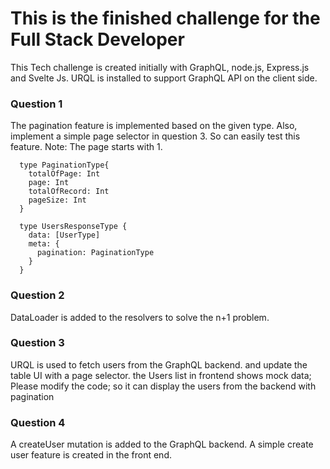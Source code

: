 # This is the finished challenge for the Full Stack Developer

This Tech challenge is created initially with GraphQL, node.js, Express.js and Svelte Js. 
URQL is installed to support GraphQL API on the client side.

### Question 1

The pagination feature is implemented based on the given type.
Also, implement a simple page selector in question 3. So can easily test this feature. 
Note: The page starts with 1.
```
  type PaginationType{
    totalOfPage: Int
    page: Int
    totalOfRecord: Int
    pageSize: Int
  }

  type UsersResponseType {
    data: [UserType]
    meta: {
      pagination: PaginationType
    }
  }
```

### Question 2

DataLoader is added to the resolvers to solve the n+1 problem.

### Question 3

URQL is used to fetch users from the GraphQL backend. and update the table UI with a page selector. 
the Users list in frontend shows mock data; Please modify the code; so it can display the users from the backend with pagination

### Question 4

A createUser mutation is added to the GraphQL backend.
A simple create user feature is created in the front end.
